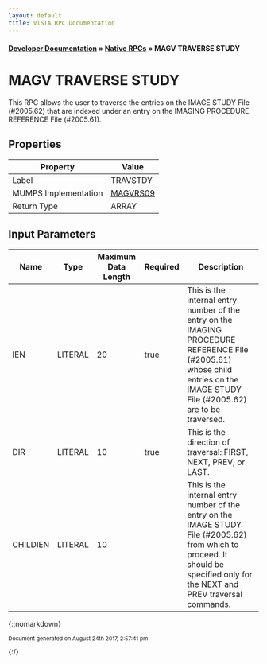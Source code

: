 ```yaml
---
layout: default
title: VISTA RPC Documentation
---
```


#### [Developer Documentation](../index) &#187; [Native RPCs](TableOfContents) &#187; MAGV TRAVERSE STUDY<br/>
# MAGV TRAVERSE STUDY

This RPC allows the user to traverse the entries on the IMAGE STUDY File (#2005.62) that are indexed under an entry on the IMAGING PROCEDURE REFERENCE File (#2005.61).

## Properties

Property | Value
--- | ---
Label | TRAVSTDY
MUMPS Implementation | [MAGVRS09](http://code.osehra.org/dox/Routine_MAGVRS09_source.html)
Return Type | ARRAY


## Input Parameters

Name | Type | Maximum Data Length | Required | Description
--- | --- | --- | --- | ---
IEN | LITERAL | 20 | true | This is the internal entry number of the entry on the IMAGING PROCEDURE REFERENCE File (#2005.61) whose child entries on the IMAGE STUDY File (#2005.62) are to be traversed.
DIR | LITERAL | 10 | true | This is the direction of traversal:  FIRST, NEXT, PREV, or LAST.
CHILDIEN | LITERAL | 10 |  | This is the internal entry number of the entry on the IMAGE STUDY File (#2005.62) from which to proceed.  It should be specified only for the NEXT and PREV traversal commands.



{::nomarkdown} <br/><p style="font-size: 11px">Document generated on August 24th 2017, 2:57:41 pm</p>{:/}